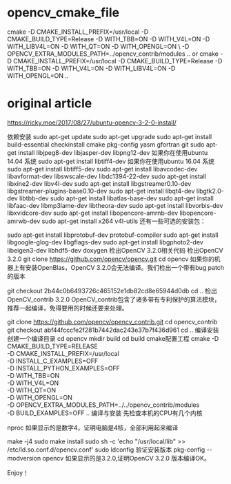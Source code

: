 # opencv_cmake_file  
cmake -D CMAKE_INSTALL_PREFIX=/usr/local -D CMAKE_BUILD_TYPE=Release -D WITH_TBB=ON -D WITH_V4L=ON -D WITH_LIBV4L=ON -D WITH_QT=ON -D WITH_OPENGL=ON \ -D OPENCV_EXTRA_MODULES_PATH=../opencv_contrib/modules ..
or
cmake -D CMAKE_INSTALL_PREFIX=/usr/local -D CMAKE_BUILD_TYPE=Release -D WITH_TBB=ON -D WITH_V4L=ON -D WITH_LIBV4L=ON -D WITH_OPENGL=ON ..


# original article  
https://ricky.moe/2017/08/27/ubuntu-opencv-3-2-0-install/

依赖安装
sudo apt-get update
sudo apt-get upgrade
sudo apt-get install build-essential checkinstall cmake pkg-config yasm gfortran git
sudo apt-get install libjpeg8-dev libjasper-dev libpng12-dev
如果你在使用ubuntu 14.04 系统
sudo apt-get install libtiff4-dev
如果你在使用ubuntu 16.04 系统
sudo apt-get install libtiff5-dev
sudo apt-get install libavcodec-dev libavformat-dev libswscale-dev libdc1394-22-dev
sudo apt-get install libxine2-dev libv4l-dev
sudo apt-get install libgstreamer0.10-dev libgstreamer-plugins-base0.10-dev
sudo apt-get install libqt4-dev libgtk2.0-dev libtbb-dev
sudo apt-get install libatlas-base-dev
sudo apt-get install libfaac-dev libmp3lame-dev libtheora-dev
sudo apt-get install libvorbis-dev libxvidcore-dev
sudo apt-get install libopencore-amrnb-dev libopencore-amrwb-dev
sudo apt-get install x264 v4l-utils
还有一些可选的安装包：

sudo apt-get install libprotobuf-dev protobuf-compiler
sudo apt-get install libgoogle-glog-dev libgflags-dev
sudo apt-get install libgphoto2-dev libeigen3-dev libhdf5-dev doxygen
检出OpenCV 3.2.0相关代码
检出OpenCV 3.2.0
git clone https://github.com/opencv/opencv.git
cd opencv
如果你的机器上有安装OpenBlas，OpenCV 3.2.0会无法编译。我们检出一个带有bug patch的版本

git checkout 2b44c0b6493726c465152e1db82cd8e65944d0db 
cd ..
检出OpenCV_contrib 3.2.0
OpenCV_contrib包含了诸多带有专利保护的算法模块，推荐一起编译，免得要用的时候还要来处理。

git clone https://github.com/opencv/opencv_contrib.git
cd opencv_contrib
git checkout abf44fcccfe2f281b7442dac243e37b7f436d961
cd ..
编译安装
创建一个编译目录
cd opencv
mkdir build
cd build
cmake配置工程
cmake -D CMAKE_BUILD_TYPE=RELEASE \
      -D CMAKE_INSTALL_PREFIX=/usr/local \
      -D INSTALL_C_EXAMPLES=OFF \
      -D INSTALL_PYTHON_EXAMPLES=OFF \
      -D WITH_TBB=ON \
      -D WITH_V4L=ON \
      -D WITH_QT=ON \
      -D WITH_OPENGL=ON \
      -D OPENCV_EXTRA_MODULES_PATH=../../opencv_contrib/modules \
      -D BUILD_EXAMPLES=OFF ..
编译与安装
先检查本机的CPU有几个内核

nproc
如果显示的是数字4，证明电脑是4核，全部利用起来编译

make -j4
sudo make install
sudo sh -c 'echo "/usr/local/lib" >> /etc/ld.so.conf.d/opencv.conf'
sudo ldconfig
验证安装版本
pkg-config --modversion opencv
如果显示的是3.2.0,证明OpenCV 3.2.0 版本编译OK。

Enjoy！
